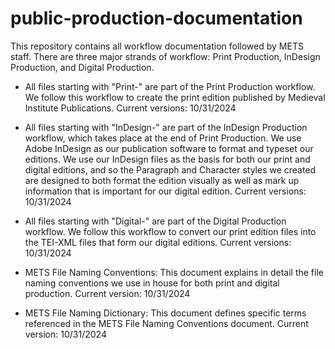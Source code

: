 # public-production-documentation
This repository contains all workflow documentation followed by METS staff. There are three major strands of workflow: Print Production, InDesign Production, and Digital Production.

- All files starting with "Print-" are part of the Print Production workflow. We follow this workflow to create the print edition published by Medieval Institute Publications. Current versions: 10/31/2024
  
- All files starting with "InDesign-" are part of the InDesign Production workflow, which takes place at the end of Print Production. We use Adobe InDesign as our publication software to format and typeset our editions. We use our InDesign files as the basis for both our print and digital editions, and so the Paragraph and Character styles we created are designed to both format the edition visually as well as mark up information that is important for our digital edition. Current versions: 10/31/2024

- All files starting with "Digital-" are part of the Digital Production workflow. We follow this workflow to convert our print edition files into the TEI-XML files that form our digital editions. Current versions: 10/31/2024

- METS File Naming Conventions: This document explains in detail the file naming conventions we use in house for both print and digital production. Current version: 10/31/2024

- METS File Naming Dictionary: This document defines specific terms referenced in the METS File Naming Conventions document. Current version: 10/31/2024
